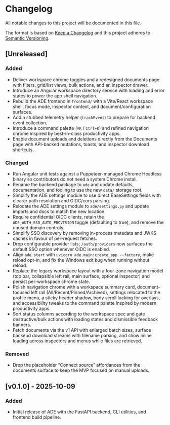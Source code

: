 # Changelog

All notable changes to this project will be documented in this file.

The format is based on [Keep a Changelog](https://keepachangelog.com/en/1.1.0/) and this project adheres to [Semantic Versioning](https://semver.org/spec/v2.0.0.html).

## [Unreleased]

### Added
- Deliver workspace chrome toggles and a redesigned documents page with filters, grid/list views, bulk actions, and an inspector drawer.
- Introduce an Angular workspace directory service with loading and error states to power the app shell navigation.
- Rebuild the ADE frontend in `frontend/` with a Vite/React workspace shell, focus mode, inspector context, and document/configuration surfaces.
- Add a stubbed telemetry helper (`trackEvent`) to prepare for backend event collection.
- Introduce a command palette (`⌘K` / `Ctrl+K`) and refined navigation chrome inspired by best-in-class productivity apps.
- Enable document uploads and deletions directly from the Documents page with API-backed mutations, toasts, and inspector download shortcuts.

### Changed
- Run Angular unit tests against a Puppeteer-managed Chrome Headless binary so contributors do not need a system Chrome install.
- Rename the backend package to ``ade`` and update defaults, documentation, and tooling to use the new ``data/`` storage root.
- Simplify the ADE settings module to use direct BaseSettings fields with clearer path resolution and OIDC/cors parsing.
- Relocate the ADE settings module to ``ade/settings.py`` and update imports and docs to match the new location.
- Require confidential OIDC clients, retain the `ADE_AUTH_SSO_AUTO_PROVISION` toggle (defaulting to true), and remove the unused domain controls.
- Simplify SSO discovery by removing in-process metadata and JWKS caches in favour of per-request fetches.
- Drop configurable provider lists; `/auth/providers` now surfaces the default SSO option whenever OIDC is enabled.
- Align `ade start` with `uvicorn ade.main:create_app --factory`, make reload opt-in, and fix the Windows exit bug when running without reload.
- Replace the legacy workspace layout with a four-zone navigation model (top bar, collapsible left rail, main surface, optional inspector) and persist per-workspace chrome state.
- Polish navigation chrome with a workspace summary card, document-focused left rail (All/Recent/Pinned/Archived), settings relocated to the profile menu, a sticky header shadow, body scroll locking for overlays, and accessibility tweaks to the command palette inspired by modern productivity apps.
- Sort status columns according to the workspace spec and gate destructive/bulk actions with loading states and dismissible feedback banners.
- Fetch documents via the v1 API with enlarged batch sizes, surface backend download streams with filename parsing, and show inline loading across inspectors and menus while files are retrieved.

### Removed
- Drop the placeholder “Connect source” affordances from the documents surface to keep the MVP focused on manual uploads.

## [v0.1.0] - 2025-10-09

### Added
- Initial release of ADE with the FastAPI backend, CLI utilities, and frontend build pipeline.
